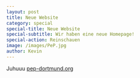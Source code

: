 ```yaml
---
layout: post
title: Neue Website
category: special
special-title: Neue Website
special-subtitle: Wir haben eine neue Homepage!
special-action: Reinschauen
image: /images/PeP.jpg
author: Kevin
---
```

Juhuuu [pep-dortmund.org](https://www.pep-dortmund.org)
